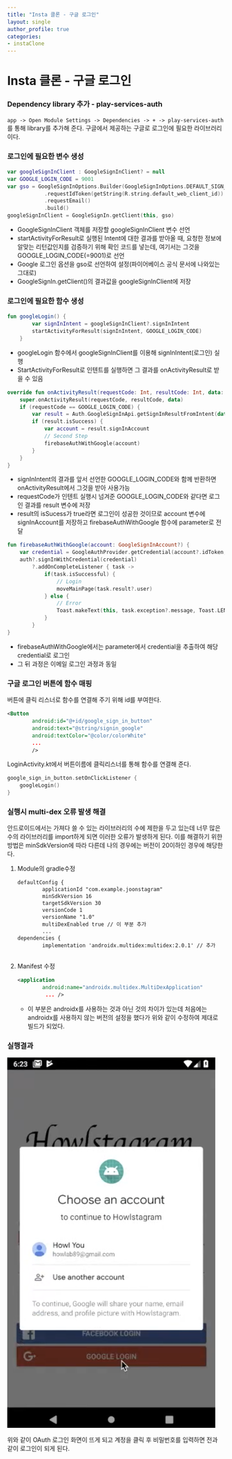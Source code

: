 ```yaml
---
title: "Insta 클론 - 구글 로그인"
layout: single
author_profile: true
categories: 
- instaClone
---
```


# Insta 클론 - 구글 로그인

### Dependency library 추가 - play-services-auth

```app -> Open Module Settings -> Dependencies -> + -> play-services-auth``` 를 통해 library를 추가해 준다. 구글에서 제공하는 구글로 로그인에 필요한 라이브러리이다.

### 로그인에 필요한 변수 생성

```kotlin
var googleSignInClient : GoogleSignInClient? = null
var GOOGLE_LOGIN_CODE = 9001
var gso = GoogleSignInOptions.Builder(GoogleSignInOptions.DEFAULT_SIGN_IN)
            .requestIdToken(getString(R.string.default_web_client_id))
            .requestEmail()
            .build()
googleSignInClient = GoogleSignIn.getClient(this, gso)
```

- GoogleSignInClient 객체를 저장할 googleSignInClient 변수 선언
- startActivityForResult로 실행된 Intent에 대한 결과를 받아올 때, 요청한 정보에 알맞는 리턴값인지를 검증하기 위해 확인 코드를 넣는데, 여기서는 그것을 GOOGLE_LOGIN_CODE(=9001)로 선언
- Google 로그인 옵션을 gso로 선언하여 설정(파이어베이스 공식 문서에 나와있는 그대로)
- GoogleSignIn.getClient()의 결과값을 googleSignInClient에 저장

### 로그인에 필요한 함수 생성

```kotlin
fun googleLogin() {
        var signInIntent = googleSignInClient?.signInIntent
        startActivityForResult(signInIntent, GOOGLE_LOGIN_CODE)
    }
```

- googleLogin 함수에서 googleSignInClient를 이용해 signInIntent(로그인) 실행
- StartActivityForResult로 인텐트를 실행하면 그 결과를 onActivityResult로 받을 수 있음

```kotlin
override fun onActivityResult(requestCode: Int, resultCode: Int, data: Intent?) {
    super.onActivityResult(requestCode, resultCode, data)
    if (requestCode == GOOGLE_LOGIN_CODE) {
        var result = Auth.GoogleSignInApi.getSignInResultFromIntent(data)
        if (result.isSuccess) {
            var account = result.signInAccount
            // Second Step
            firebaseAuthWithGoogle(account)
        }
    }
}
```

- signInIntent의 결과를 앞서 선언한 GOOGLE_LOGIN_CODE와 함께 반환하면 onActivityResult에서 그것을 받아 사용가능
- requestCode가 인텐트 실행시 넘겨준 GOOGLE_LOGIN_CODE와 같다면 로그인 결과를 result 변수에 저장
- result의 isSucess가 true라면 로그인이 성공한 것이므로 account 변수에 signInAccount를 저장하고 firebaseAuthWithGoogle 함수에 parameter로 전달

```kotlin
fun firebaseAuthWithGoogle(account: GoogleSignInAccount?) {
    var credential = GoogleAuthProvider.getCredential(account?.idToken, null)
    auth?.signInWithCredential(credential)
        ?.addOnCompleteListener { task ->
            if(task.isSuccessful) {
                // Login
                moveMainPage(task.result?.user)
            } else {
                // Error
                Toast.makeText(this, task.exception?.message, Toast.LENGTH_LONG).show()
            }
        }
}
```

- firebaseAuthWithGoogle에서는 parameter에서 credential을 추출하여 해당 credential로 로그인
- 그 뒤 과정은 이메일 로그인 과정과 동일

### 구글 로그인 버튼에 함수 매핑

버튼에 클릭 리스너로 함수를 연결해 주기 위해 id를 부여한다.

```xml
<Button
        android:id="@+id/google_sign_in_button"
        android:text="@string/signin_google"
        android:textColor="@color/colorWhite"
        ...
        />
```

LoginActivity.kt에서 버튼이름에 클릭리스너를 통해 함수를 연결해 준다.

```kotlin
google_sign_in_button.setOnClickListener {
    googleLogin()
}
```

### 실행시 multi-dex 오류 발생 해결

안드로이드에서는 가져다 쓸 수 있는 라이브러리의 수에 제한을 두고 있는데 너무 많은 수의 라이브러리를 import하게 되면 이러한 오류가 발생하게 된다. 이를 해결하기 위한 방법은 minSdkVersion에 따라 다른데 나의 경우에는 버전이 20이하인 경우에 해당한다.

1. Module의 gradle수정

   ```
   defaultConfig {
           applicationId "com.example.joonstagram"
           minSdkVersion 16
           targetSdkVersion 30
           versionCode 1
           versionName "1.0"
           multiDexEnabled true // 이 부분 추가
           ...
   dependencies {
           implementation 'androidx.multidex:multidex:2.0.1' // 추가
       
   ```

   

2. Manifest 수정

   ```xml
   <application
           android:name="androidx.multidex.MultiDexApplication"
            ... />
   ```

   - 이 부분은 androidx를 사용하는 것과 아닌 것의 차이가 있는데 처음에는 androidx를 사용하지 않는 버전의 설정을 했다가 위와 같이 수정하여 제대로 빌드가 되었다.

### 실행결과

![image-20200810015842679](../../post_images/20200810/image-20200810015842679.png)

위와 같이 OAuth 로그인 화면이 뜨게 되고 계정을 클릭 후 비밀번호를 입력하면 전과 같이 로그인이 되게 된다.